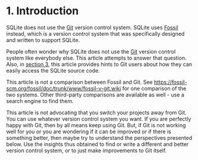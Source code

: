 # 1\. Introduction



SQLite does not use the
[Git](https://git-scm.org) version control system.
SQLite uses
[Fossil](https://fossil-scm.org/) instead, which is a
version control system that was specifically designed
and written to support SQLite.




People often wonder why SQLite does not use the
[Git](https://git-scm.org) version control system like everybody
else.
This article attempts to answer that question. Also,
in [section 3](#getthecode),
this article provides hints to Git users
about how they can easily access the SQLite source code.




This article is not a comparison between Fossil
and Git. See
[https://fossil\-scm.org/fossil/doc/trunk/www/fossil\-v\-git.wiki](https://fossil-scm.org/fossil/doc/trunk/www/fossil-v-git.wiki)
for one comparison of the two systems. Other third\-party
comparisons are available as well \- use a search engine to find them.




This article is not advocating that you switch your projects
away from Git. You can use whatever version control system you want.
If you are perfectly happy with Git, then by all means keep using
Git. But, if Git is not working well for you or you are wondering
if it can be improved or if there is something better,
then maybe try to understand the perspectives presented below.
Use the insights thus obtained to find or write a different and
better version control system, or to just make
improvements to Git itself.



